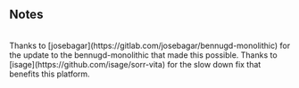 ## Notes
<br/>
Thanks to [josebagar](https://gitlab.com/josebagar/bennugd-monolithic) for the update to the bennugd-monolithic that made this possible.
Thanks to [isage](https://github.com/isage/sorr-vita) for the slow down fix that benefits this platform.
<br/>
